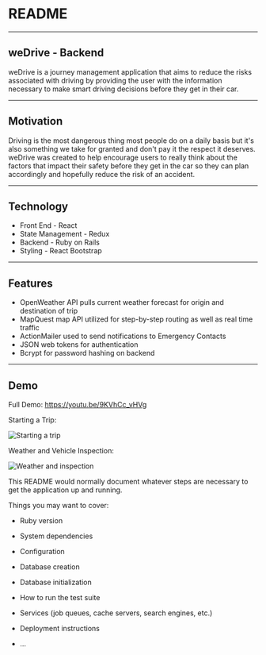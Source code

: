 # README

---
## weDrive - Backend

weDrive is a journey management application that aims to reduce the risks associated with driving by providing the user with the information necessary to make smart driving decisions before they get in their car.

---
## Motivation

Driving is the most dangerous thing most people do on a daily basis but it's also something we take for granted and don't pay it the respect it deserves. weDrive was created to help encourage users to really think about the factors that impact their safety before they get in the car so they can plan accordingly and hopefully reduce the risk of an accident.

--- 
## Technology

* Front End - React
* State Management - Redux
* Backend - Ruby on Rails
* Styling - React Bootstrap

---
## Features

* OpenWeather API pulls current weather forecast for origin and destination of trip
* MapQuest map API utilized for step-by-step routing as well as real time traffic
* ActionMailer used to send notifications to Emergency Contacts
* JSON web tokens for authentication
* Bcrypt for password hashing on backend

---
## Demo

Full Demo: https://youtu.be/9KVhCc_vHVg

Starting a Trip:

![Starting a trip](https://media.giphy.com/media/6qxMwUztXlgdUv91oB/giphy.gif)

Weather and Vehicle Inspection:

![Weather and inspection]()

This README would normally document whatever steps are necessary to get the
application up and running.

Things you may want to cover:

* Ruby version

* System dependencies

* Configuration

* Database creation

* Database initialization

* How to run the test suite

* Services (job queues, cache servers, search engines, etc.)

* Deployment instructions

* ...
